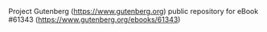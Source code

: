 Project Gutenberg (https://www.gutenberg.org) public repository for
eBook #61343 (https://www.gutenberg.org/ebooks/61343)
